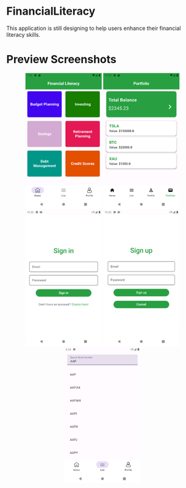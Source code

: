 # FinancialLiteracy
This application is still designing to help users enhance their financial literacy skills.

Preview Screenshots
===========
<p align="center">
  <img src="/Screenshots/homePage.png" alt="Home Page" width="200"/>
  <img src="/Screenshots/portfolio.png" alt="Portfolio Page" width="200"/>
  <img src="/Screenshots/signIn.png" alt="SignIn Page" width="200"/>
  <img src="/Screenshots/signUp.png" alt="SignUp Page" width="200"/>
  <img src="/Screenshots/searchPage.png" alt="Search Page" width="200"/>
</p>

